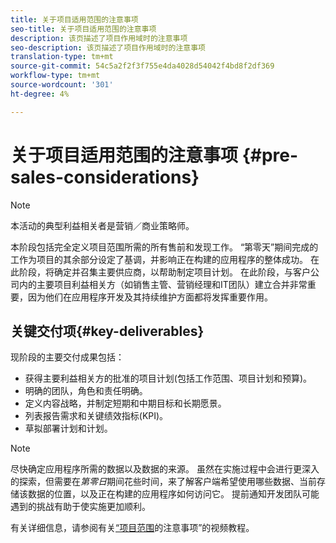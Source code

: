 ```yaml
---
title: 关于项目适用范围的注意事项
seo-title: 关于项目适用范围的注意事项
description: 该页描述了项目作用域时的注意事项
seo-description: 该页描述了项目作用域时的注意事项
translation-type: tm+mt
source-git-commit: 54c5a2f2f3f755e4da4028d54042f4bd8f2df369
workflow-type: tm+mt
source-wordcount: '301'
ht-degree: 4%

---
```



# 关于项目适用范围的注意事项 {#pre-sales-considerations}

>[!NOTE]
>本活动的典型利益相关者是营销／商业策略师。

本阶段包括完全定义项目范围所需的所有售前和发现工作。 “第零天”期间完成的工作为项目的其余部分设定了基调，并影响正在构建的应用程序的整体成功。
在此阶段，将确定并召集主要供应商，以帮助制定项目计划。 在此阶段，与客户公司内的主要项目利益相关方（如销售主管、营销经理和IT团队）建立合并非常重要，因为他们在应用程序开发及其持续维护方面都将发挥重要作用。

## 关键交付项{#key-deliverables}

现阶段的主要交付成果包括：

* 获得主要利益相关方的批准的项目计划(包括工作范围、项目计划和预算)。
* 明确的团队，角色和责任明确。
* 定义内容战略，并制定短期和中期目标和长期愿景。
* 列表报告需求和关键绩效指标(KPI)。
* 草拟部署计划和计划。

>[!NOTE]
>
>尽快确定应用程序所需的数据以及数据的来源。 虽然在实施过程中会进行更深入的探索，但需要在&#x200B;*第零日*&#x200B;期间花些时间，来了解客户端希望使用哪些数据、当前存储该数据的位置，以及正在构建的应用程序如何访问它。 提前通知开发团队可能遇到的挑战有助于使实施更加顺利。

有关详细信息，请参阅有关[“项目范围](https://helpx.adobe.com/experience-manager/6-5/screens/using/project-considerations.html)的注意事项”的视频教程。
